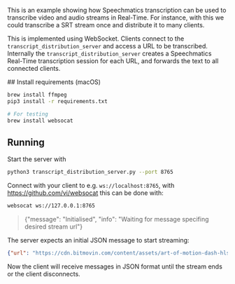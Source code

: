 This is an example showing how Speechmatics transcription can be used to transcribe video and audio streams in Real-Time.
For instance, with this we could transcribe a SRT stream once and distribute it to many clients.

This is implemented using WebSocket.
Clients connect to the `transcript_distribution_server` and access a URL to be transcribed.
Internally the `transcript_distribution_server` creates a Speechmatics Real-Time transcription session for each URL,
and forwards the text to all connected clients.

## Install requirements (macOS)

```bash
brew install ffmpeg
pip3 install -r requirements.txt

# For testing
brew install websocat
```

## Running

Start the server with

```bash
python3 transcript_distribution_server.py --port 8765
```

Connect with your client to e.g. `ws://localhost:8765`,
with https://github.com/vi/websocat this can be done with:
```bash
websocat ws://127.0.0.1:8765
```
> {"message": "Initialised", "info": "Waiting for message specifing desired stream url"}

The server expects an initial JSON message to start streaming:
```json
{"url": "https://cdn.bitmovin.com/content/assets/art-of-motion-dash-hls-progressive/mpds/f08e80da-bf1d-4e3d-8899-f0f6155f6efa.mpd", "language": "en"}
```

Now the client will receive messages in JSON format until the stream ends or the client disconnects.
